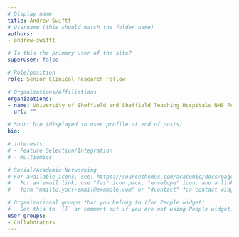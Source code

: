 ```yaml
---
# Display name
title: Andrew Swiftt
# Username (this should match the folder name)
authors:
- andrew-swiftt

# Is this the primary user of the site?
superuser: false

# Role/position
role: Senior Clinical Research Fellow

# Organizations/Affiliations
organizations:
- name: University of Sheffield and Sheffield Teaching Hospitals NHS Foundation Trust
  url: ""

# Short bio (displayed in user profile at end of posts)
bio: 

# interests:
# - Feature Selection/Integration
# - Multiomics

# Social/Academic Networking
# For available icons, see: https://sourcethemes.com/academic/docs/page-builder/#icons
#   For an email link, use "fas" icon pack, "envelope" icon, and a link in the
#   form "mailto:your-email@example.com" or "#contact" for contact widget.

# Organizational groups that you belong to (for People widget)
#   Set this to `[]` or comment out if you are not using People widget.
user_groups:
- Collaborators
---
```

